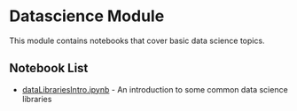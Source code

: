 # Datascience Module

This module contains notebooks that cover basic data science topics.

## Notebook List

- [dataLibrariesIntro.ipynb](https://colab.research.google.com/drive/12tkjY9F2H8EcPuyZ96Igim-ebd0_Zioi) - An introduction to some common data science libraries
